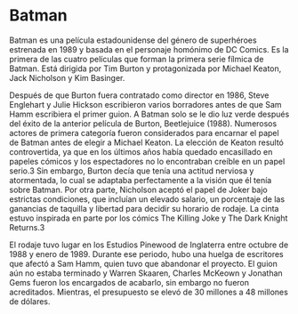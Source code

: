 # Batman

Batman es una película estadounidense del género de superhéroes estrenada en 1989 y basada en el personaje homónimo de DC Comics. Es la primera de las cuatro películas que forman la primera serie fílmica de Batman. Está dirigida por Tim Burton y protagonizada por Michael Keaton, Jack Nicholson y Kim Basinger.

Después de que Burton fuera contratado como director en 1986, Steve Englehart y Julie Hickson escribieron varios borradores antes de que Sam Hamm escribiera el primer guion. A Batman solo se le dio luz verde después del éxito de la anterior película de Burton, Beetlejuice (1988). Numerosos actores de primera categoría fueron considerados para encarnar el papel de Batman antes de elegir a Michael Keaton. La elección de Keaton resultó controvertida, ya que en los últimos años había quedado encasillado en papeles cómicos y los espectadores no lo encontraban creíble en un papel serio.3​ Sin embargo, Burton decía que tenía una actitud nerviosa y atormentada, lo cual se adaptaba perfectamente a la visión que él tenía sobre Batman. Por otra parte, Nicholson aceptó el papel de Joker bajo estrictas condiciones, que incluían un elevado salario, un porcentaje de las ganancias de taquilla y libertad para decidir su horario de rodaje. La cinta estuvo inspirada en parte por los cómics The Killing Joke y The Dark Knight Returns.3​

El rodaje tuvo lugar en los Estudios Pinewood de Inglaterra entre octubre de 1988 y enero de 1989. Durante ese periodo, hubo una huelga de escritores que afectó a Sam Hamm, quien tuvo que abandonar el proyecto. El guion aún no estaba terminado y Warren Skaaren, Charles McKeown y Jonathan Gems fueron los encargados de acabarlo, sin embargo no fueron acreditados. Mientras, el presupuesto se elevó de 30 millones a 48 millones de dólares.
